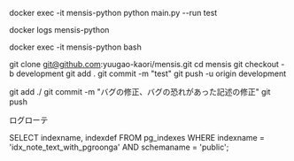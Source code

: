 docker exec -it mensis-python python main.py --run test

docker logs mensis-python

docker exec -it mensis-python bash




git clone git@github.com:yuugao-kaori/mensis.git
cd mensis
git checkout -b development
git add .
git commit -m "test"
git push -u origin development

git add ./
git commit -m "バグの修正、バグの恐れがあった記述の修正"
git push


ログローテ


SELECT
    indexname,
    indexdef
FROM
    pg_indexes
WHERE
    indexname = 'idx_note_text_with_pgroonga'
    AND schemaname = 'public';





